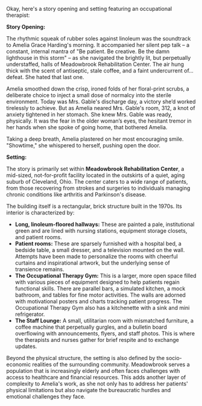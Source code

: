 Okay, here's a story opening and setting featuring an occupational therapist:

**Story Opening:**

The rhythmic squeak of rubber soles against linoleum was the soundtrack to Amelia Grace Harding's morning. It accompanied her silent pep talk – a constant, internal mantra of "Be patient. Be creative. Be the damn lighthouse in this storm" – as she navigated the brightly lit, but perpetually understaffed, halls of Meadowbrook Rehabilitation Center. The air hung thick with the scent of antiseptic, stale coffee, and a faint undercurrent of… defeat. She hated that last one.

Amelia smoothed down the crisp, ironed folds of her floral-print scrubs, a deliberate choice to inject a small dose of normalcy into the sterile environment. Today was Mrs. Gable's discharge day, a victory she’d worked tirelessly to achieve. But as Amelia neared Mrs. Gable's room, 312, a knot of anxiety tightened in her stomach. She knew Mrs. Gable was ready, physically. It was the fear in the older woman’s eyes, the hesitant tremor in her hands when she spoke of going home, that bothered Amelia.

Taking a deep breath, Amelia plastered on her most encouraging smile. "Showtime," she whispered to herself, pushing open the door.

**Setting:**

The story is primarily set within **Meadowbrook Rehabilitation Center**, a mid-sized, not-for-profit facility located in the outskirts of a quiet, aging suburb of Cleveland, Ohio. The center caters to a wide range of patients, from those recovering from strokes and surgeries to individuals managing chronic conditions like arthritis and Parkinson's disease.

The building itself is a rectangular, brick structure built in the 1970s. Its interior is characterized by:

*   **Long, linoleum-floored hallways:** These are painted a pale, institutional green and are lined with nursing stations, equipment storage closets, and patient rooms.
*   **Patient rooms:** These are sparsely furnished with a hospital bed, a bedside table, a small dresser, and a television mounted on the wall. Attempts have been made to personalize the rooms with cheerful curtains and inspirational artwork, but the underlying sense of transience remains.
*   **The Occupational Therapy Gym:** This is a larger, more open space filled with various pieces of equipment designed to help patients regain functional skills. There are parallel bars, a simulated kitchen, a mock bathroom, and tables for fine motor activities. The walls are adorned with motivational posters and charts tracking patient progress. The Occupational Therapy Gym also has a kitchenette with a sink and mini refrigerator.
*   **The Staff Lounge:** A small, utilitarian room with mismatched furniture, a coffee machine that perpetually gurgles, and a bulletin board overflowing with announcements, flyers, and staff photos. This is where the therapists and nurses gather for brief respite and to exchange updates.

Beyond the physical structure, the setting is also defined by the socio-economic realities of the surrounding community. Meadowbrook serves a population that is increasingly elderly and often faces challenges with access to healthcare and financial resources. This adds another layer of complexity to Amelia's work, as she not only has to address her patients' physical limitations but also navigate the bureaucratic hurdles and emotional challenges they face.